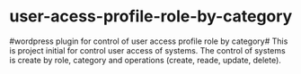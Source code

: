 # user-acess-profile-role-by-category
#wordpress plugin for control of user access profile role by category#
This is project initial for control user access of systems. The control of systems is create by role, category and operations (create, reade, update, delete).


